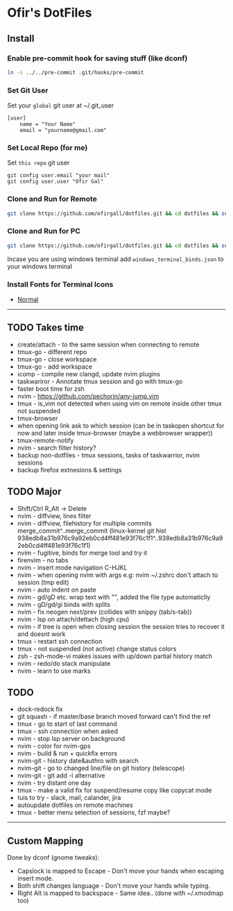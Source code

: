 # Ofir's DotFiles

## Install
### Enable pre-commit hook for saving stuff (like dconf)
```bash
ln -s ../../pre-commit .git/hooks/pre-commit
```

### Set Git User
Set your `global` git user at ~/.git_user
```
[user]
	name = "Your Name"
	email = "yourname@gmail.com"
```

### Set Local Repo (for me)
Set `this repo` git user
```
git config user.email "your mail"
git config user.user "Ofir Gal"
```

### Clone and Run for Remote
```bash
git clone https://github.com/ofirgall/dotfiles.git && cd dotfiles && sudo echo a && ./install --config-file remote.conf.yaml && touch ~/.remote_indicator
```

### Clone and Run for PC
```bash
git clone https://github.com/ofirgall/dotfiles.git && cd dotfiles && sudo echo a && ./install
```

Incase you are using windows terminal add `windows_terminal_binds.json` to your windows terminal

### Install Fonts for Terminal Icons
* [Normal](https://github.com/ryanoasis/nerd-fonts/blob/master/patched-fonts/UbuntuMono/Regular/complete/Ubuntu%20Mono%20Nerd%20Font%20Complete%20Mono.ttf)

---

## TODO Takes time
* create/attach - to the same session when connecting to remote
* tmux-go - different repo
* tmux-go - close workspace
* tmux-go - add workspace
* icomp - compile new clangd, update nvim plugins
* taskwariror - Annotate tmux session and go with tmux-go 
* faster boot time for zsh
* nvim - https://github.com/pechorin/any-jump.vim
* tmux - is_vim not detected when using vim on remote inside other tmux not suspended
* tmux-browser
* when opening link ask to which session (can be in taskopen shortcut for now and later inside tmux-browser (maybe a webbrowser wrapper))
* tmux-remote-notify
* nvim - search filter history?
* backup non-dotfiles - tmux sessions, tasks of taskwarrior, nvim sessions
* backup firefox extnesions & settings

## TODO Major
* Shift/Ctrl R_Alt -> Delete
* nvim - diffview, lines filter
* nvim - diffview, filehistory for multiple commits merge_commit^..merge_commit (linux-kernel 
git hist 938edb8a31b976c9a92eb0cd4ff481e93f76c1f1^..938edb8a31b976c9a92eb0cd4ff481e93f76c1f1)
* nvim - fugitive, binds for merge tool and try it
* firenvim - no tabs
* nvim - insert mode navigation C-HJKL
* nvim - when opening nvim with args e.g: nvim ~/.zshrc don't attach to session (tmp edit)
* nvim - auto indent on paste
* nvim - gd/gD etc. wrap text with "", added the file type automaticlly
* nvim - gD/gd/gi binds with splits
* nvim - fix neogen next/prev (collides with snippy (tab/s-tab))
* nvim - lsp on attach/dettach (high cpu)
* nvim - if tree is open when closing session the session tries to recover it and doesnt work
* tmux - restart ssh connection
* tmux - not suspended (not active) change status colors 
* zsh - zsh-mode-vi makes issues with up/down partial history match
* nvim - redo/do stack manipulate
* nvim - learn to use marks

## TODO
* dock-redock fix
* git squash - if master/base branch moved forward can't find the ref
* tmux - go to start of last command
* tmux - ssh connection when asked
* nvim - stop lsp server on background
* nvim - color for nvim-gps
* nvim - build & run + quickfix errors
* nvim-git - history date&authro with search
* nvim-git - go to changed line/file on git history (telescope)
* nvim-git - git add -i alternative
* nvim - try distant one day
* tmux - make a valid fix for suspend/resume copy like copycat mode
* tuis to try - slack, mail, calander, jira
* autoupdate dotfiles on remote machines
* tmux - better menu selection of sessions, fzf maybe?

---

## Custom Mapping
Done by dconf (gnome tweaks):
* Capslock is mapped to Escape - Don't move your hands when escaping insert mode.
* Both shift changes language - Don't move your hands while typing.
* Right Alt is mapped to backspace - Same idea.. (done with ~/.xmodmap too)
